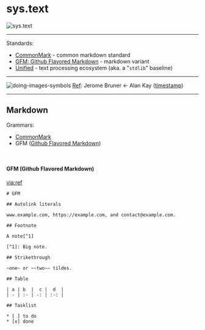 # sys.text


![sys.text](https://user-images.githubusercontent.com/185555/196014295-d4047202-a740-4311-90bc-fd5c743a9f62.png)


---

Standards: 
- [CommonMark](https://commonmark.org/) - common markdown standard
- [GFM: Github Flavored Markdown](https://github.github.com/gfm/) - markdown variant
- [Unified](http://unifiedjs.com/) - text processing ecosystem (aka. a "`stdlib`" baseline)

---

![doing-images-symbols](https://user-images.githubusercontent.com/185555/196011268-378be479-55e5-4ca6-a25c-5757c58c15b0.png)
[Ref](https://www.youtube.com/watch?v=Ud8WRAdihPg&t=24s): Jerome Bruner ← Alan Kay ([timestamp](https://www.youtube.com/watch?v=Ud8WRAdihPg&t=24s))


---

## Markdown


Grammars:
- [CommonMark](https://commonmark.org/)
- GFM ([Github Flavored Markdown](https://github.github.com/gfm/))

<p>&nbsp;</p>

#### GFM (Github Flavored Markdown)

[via:ref](https://github.com/remarkjs/remark-gfm)

```
# GFM

## Autolink literals

www.example.com, https://example.com, and contact@example.com.

## Footnote

A note[^1]

[^1]: Big note.

## Strikethrough

~one~ or ~~two~~ tildes.

## Table

| a | b  |  c |  d  |
| - | :- | -: | :-: |

## Tasklist

* [ ] to do
* [x] done
```

